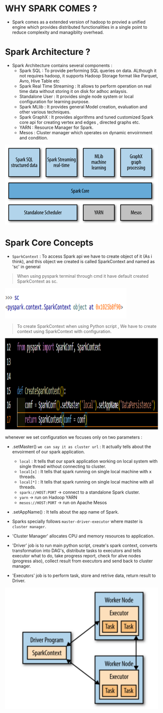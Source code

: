 # WHY SPARK COMES ? 

- Spark comes as a extended version of hadoop to provied a unified engine which provides distributed functionalities in a single point to reduce complexity and managiblity overhead.


# Spark Architecture ? 

- Spark Architecture contains several components : 
  - Spark SQL : To provide performing SQL queries on data. ALthough it not requires hadoop, it supports Hadoop Storage format like Parquet, Avro, Hive Table etc
  - Spark Real Time Streaming : It allows to perform operation on real time data without storing it on disk for adhoc anlaysis.
  - Standalone User : It provides single node system or local configuration for learning purpose.
  - Spark MLlib : It provides general Model creation, evaluation and other various techniques.
  - Spark GraphX : It provides algorithms and tuned customized Spark core api for creating vertex and edges , directed graphs etc.
  - YARN : Resource Manager for Spark.
  - Mesos : Cluster manager which operates on dynamic envoirnment and condition.
 
![Spark_Architecture](https://github.com/teche74/Spark_Introductory/blob/main/IMAGES/SparkArchitecture.png?raw=true)



# Spark Core Concepts

- `SparkContext` : To access Spark api we have to create object of it (As i think), and this object we created is called SparkContext and named as 'sc' in general

> When using pyspark terminal through cmd it have default created SparkContext as sc.
<img src="https://github.com/teche74/Spark_Introductory/blob/main/IMAGES/SparkTerminalContext.png?raw=true" alt="Pyspark_terminal_default_context" width="400" height="100">

> To create SparkContext when using Python script , We have to create context using SparkContext with configuration.
<img src="https://github.com/teche74/Spark_Introductory/blob/main/IMAGES/ContextCreationExample.png?raw=true" alt="Pyspark_terminal_default_context" width="800" height="300">

 whenever we set configuration we focuses only on two parameters :
   - .setMaster() `we can say it as cluster url` : It actually tells about the envoirment of our spark application.
     - `local` : It tells that our spark application working on local system with single thread without connecting to cluster.
     - `local[x]` : It tells that spark running on single local machine with x threads.
     - `local[*]` : It tells that spark running on single local machine with all threads.
     - `spark://HOST:PORT` → connect to a standalone Spark cluster.
     - `yarn` → run on Hadoop YARN
     - `mesos://HOST:PORT` → run on Apache Mesos
   - .setAppName() : It tells about the app name of Spark.

- Sparks specially follows `master-driver-executor` where master is `cluster manager`.
- 'Cluster Manager' allocates CPU and memory resources to application.
- 'Driver' job is to run main python script, create's spark context, converts transformation into DAG's, distribute tasks to executors and tells executor what to do, take progress report, check for alive nodes (progress also), collect result from executors and send back to cluster manager.
- 'Executors' job is to perform task, store and retrive data, return result to Driver.

<img src="https://github.com/teche74/Spark_Introductory/blob/main/IMAGES/SparkDistributedComponents.png?raw=true" alt="Pyspark_terminal_default_context" width="700" height="400">
